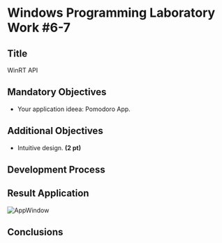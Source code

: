 Windows Programming Laboratory Work #6-7
========================================

Title
-----
WinRT API

Mandatory Objectives
--------------------
- Your application ideea: Pomodoro App.

Additional Objectives
---------------------
- Intuitive design. **(2 pt)**

Development Process
-------------------


Result Application
------------------


![AppWindow](https://raw.github.com/TUM-FAF/WP-FAF-111-Roibu-Roman/master/lab%236-7/screens/window.png) 


Conclusions
-----------


